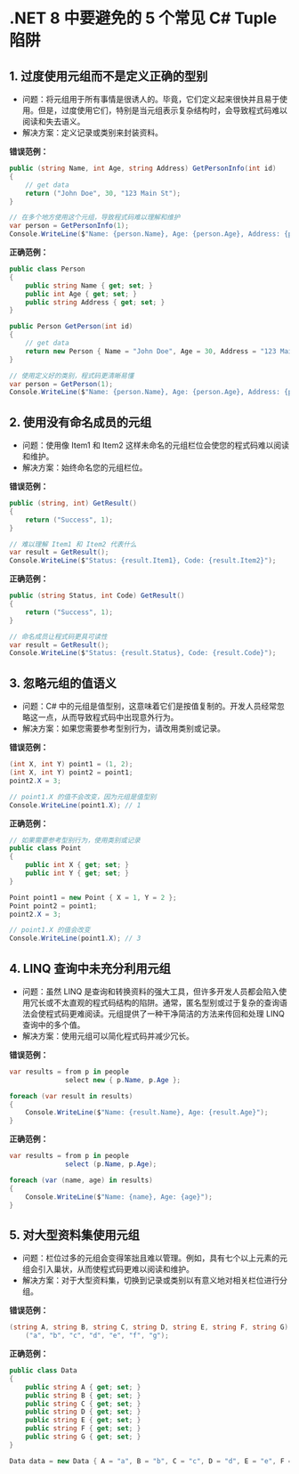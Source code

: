 # .NET 8 中要避免的 5 个常见 C# Tuple 陷阱

## 1. 过度使用元组而不是定义正确的型别
- 问题：将元组用于所有事情是很诱人的。毕竟，它们定义起来很快并且易于使用。但是，过度使用它们，特别是当元组表示复杂结构时，会导致程式码难以阅读和失去语义。
- 解决方案：定义记录或类别来封装资料。

**错误范例：**

```csharp
public (string Name, int Age, string Address) GetPersonInfo(int id)
{
    // get data
    return ("John Doe", 30, "123 Main St");
}

// 在多个地方使用这个元组，导致程式码难以理解和维护
var person = GetPersonInfo(1);
Console.WriteLine($"Name: {person.Name}, Age: {person.Age}, Address: {person.Address}");
```

**正确范例：**

```csharp
public class Person
{
    public string Name { get; set; }
    public int Age { get; set; }
    public string Address { get; set; }
}

public Person GetPerson(int id)
{
    // get data
    return new Person { Name = "John Doe", Age = 30, Address = "123 Main St" };
}

// 使用定义好的类别，程式码更清晰易懂
var person = GetPerson(1);
Console.WriteLine($"Name: {person.Name}, Age: {person.Age}, Address: {person.Address}");
```

## 2. 使用没有命名成员的元组
- 问题：使用像 Item1 和 Item2 这样未命名的元组栏位会使您的程式码难以阅读和维护。
- 解决方案：始终命名您的元组栏位。

**错误范例：**

```csharp
public (string, int) GetResult()
{
    return ("Success", 1);
}

// 难以理解 Item1 和 Item2 代表什么
var result = GetResult();
Console.WriteLine($"Status: {result.Item1}, Code: {result.Item2}");
```

**正确范例：**

```csharp
public (string Status, int Code) GetResult()
{
    return ("Success", 1);
}

// 命名成员让程式码更具可读性
var result = GetResult();
Console.WriteLine($"Status: {result.Status}, Code: {result.Code}");
```

## 3. 忽略元组的值语义
- 问题：C# 中的元组是值型别，这意味着它们是按值复制的。开发人员经常忽略这一点，从而导致程式码中出现意外行为。
- 解决方案：如果您需要参考型别行为，请改用类别或记录。

**错误范例：**

```csharp
(int X, int Y) point1 = (1, 2);
(int X, int Y) point2 = point1;
point2.X = 3;

// point1.X 的值不会改变，因为元组是值型别
Console.WriteLine(point1.X); // 1
```

**正确范例：**

```csharp
// 如果需要参考型别行为，使用类别或记录
public class Point
{
    public int X { get; set; }
    public int Y { get; set; }
}

Point point1 = new Point { X = 1, Y = 2 };
Point point2 = point1;
point2.X = 3;

// point1.X 的值会改变
Console.WriteLine(point1.X); // 3
```

## 4. LINQ 查询中未充分利用元组
- 问题：虽然 LINQ 是查询和转换资料的强大工具，但许多开发人员都会陷入使用冗长或不太直观的程式码结构的陷阱。通常，匿名型别或过于复杂的查询语法会使程式码更难阅读。元组提供了一种干净简洁的方法来传回和处理 LINQ 查询中的多个值。
- 解决方案：使用元组可以简化程式码并减少冗长。

**错误范例：**

```csharp
var results = from p in people
              select new { p.Name, p.Age };

foreach (var result in results)
{
    Console.WriteLine($"Name: {result.Name}, Age: {result.Age}");
}
```

**正确范例：**

```csharp
var results = from p in people
              select (p.Name, p.Age);

foreach (var (name, age) in results)
{
    Console.WriteLine($"Name: {name}, Age: {age}");
}
```

## 5. 对大型资料集使用元组
- 问题：栏位过多的元组会变得笨拙且难以管理。例如，具有七个以上元素的元组会引入巢状，从而使程式码更难以阅读和维护。
- 解决方案：对于大型资料集，切换到记录或类别以有意义地对相关栏位进行分组。

**错误范例：**

```csharp
(string A, string B, string C, string D, string E, string F, string G) data = 
    ("a", "b", "c", "d", "e", "f", "g");
```

**正确范例：**

```csharp
public class Data
{
    public string A { get; set; }
    public string B { get; set; }
    public string C { get; set; }
    public string D { get; set; }
    public string E { get; set; }
    public string F { get; set; }
    public string G { get; set; }
}

Data data = new Data { A = "a", B = "b", C = "c", D = "d", E = "e", F = "f", G = "g" };
```
